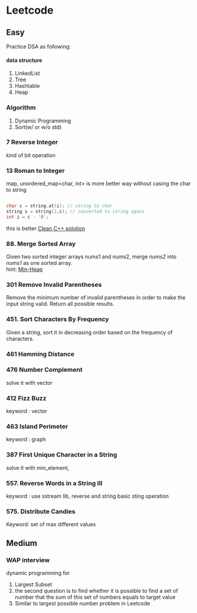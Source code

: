 # Leetcode

## Easy

Practice DSA as following:

#### data structure
1. LinkedList
2. Tree
3. Hashtable
4. Heap

### Algorithm
1. Dynamic Programming
2. Sort(w/ or w/o std)


### 7 Reverse Integer
kind of bit operation

### 13 Roman to Integer
map, unordered_map<char, int> is more better way without casing the char to string
```cpp

char c = string.at(i); // string to char
string s = string(1,c); // converted to string again
int i = c - '0';

```

this is better [Clean C++ solution](https://leetcode.com/problems/roman-to-integer/discuss/ "C++ clean solution")

### 88. Merge Sorted Array   
Given two sorted integer arrays nums1 and nums2, merge *nums2* into *nums1* as one sorted array.  
hint: [Min-Heap](http://yuweiichen.com/merge-two-array/ "MergeSortedArray")
 
### 301 Remove Invalid Parentheses

Remove the minimum number of invalid parentheses in order to make the input string valid. Return all possible results.

### 451. Sort Characters By Frequency  
Given a string, sort it in decreasing order based on the frequency of characters.  

### 461 Hamming Distance

### 476 Number Complement
solve it with vector<int>

### 412 Fizz Buzz
keyword : vector<string>  


### 463 Island Perimeter  
keyword : graph

### 387 First Unique Character in a String
solve it with min_element, <climits>  

### 557. Reverse Words in a String III  
keyword : use sstream lib, reverse and string basic sting operation  

### 575. Distribute Candies
Keyword: set of max different values

## Medium

### WAP interview

dynamic programming for 
1. Largest Subset
2. the second question is to find whether it is possible to find a set of number that the sum of this set of numbers equals to target value
3. Similar to largest possible number problem in Leetcode